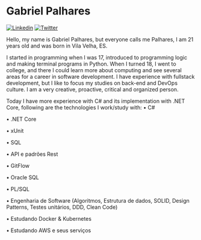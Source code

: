 # Gabriel Palhares

<a href="https://www.linkedin.com/in/gabriel-pizzani-palhares/"><img src="https://img.shields.io/badge/LinkedIn-0077B5?style=for-the-badge&logo=linkedin&logoColor=white" alt="Linkedin" ></a>
<a href="https://twitter.com/palharesgab"><img src="https://img.shields.io/badge/Twitter-1DA1F2?style=for-the-badge&logo=twitter&logoColor=white" alt="Twitter" ></a>

Hello, my name is Gabriel Palhares, but everyone calls me Palhares, I am 21 years old and was born in Vila Velha, ES.      
    
    
I started in programming when I was 17, introduced to programming logic and making terminal programs in Python. When I turned 18, I went to college, and there I could learn more about computing and see several areas for a career in software development. I have experience with fullstack development, but I like to focus my studies on back-end and DevOps culture. I am a very creative, proactive, critical and organized person.      
    
    
Today I have more experience with C# and its implementation with .NET Core, following are the technologies I work/study with:
• C# 

• .NET Core

• xUnit

• SQL

• API e padrões Rest

• GitFlow

• Oracle SQL

• PL/SQL

• Engenharia de Software (Algoritmos, Estrutura de dados, SOLID, Design Patterns, Testes unitários, DDD, Clean Code)

• Estudando Docker & Kubernetes

• Estudando AWS e seus serviços
